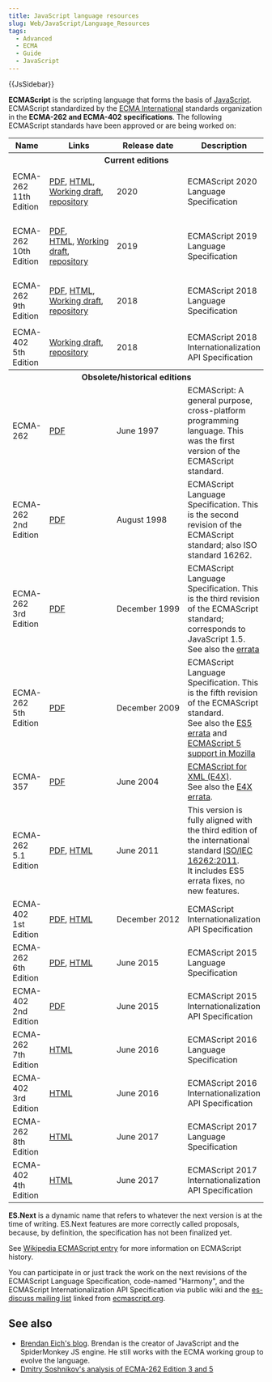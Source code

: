 ```yaml
---
title: JavaScript language resources
slug: Web/JavaScript/Language_Resources
tags:
  - Advanced
  - ECMA
  - Guide
  - JavaScript
---
```

{{JsSidebar}}

**ECMAScript** is the scripting language that forms the basis of [JavaScript](/en-US/docs/Web/JavaScript). ECMAScript standardized by the [ECMA International](https://www.ecma-international.org/) standards organization in the **ECMA-262 and ECMA-402 specifications**. The following ECMAScript standards have been approved or are being worked on:

<table class="standard-table">
  <tbody>
    <tr>
      <th>Name</th>
      <th>Links</th>
      <th>Release date</th>
      <th>Description</th>
    </tr>
    <tr>
      <th colspan="4">Current editions</th>
    </tr>
    <tr>
      <td>ECMA-262 11th Edition</td>
      <td>
        <p>
          <a
            href="https://www.ecma-international.org/publications/files/ECMA-ST/ECMA-262.pdf"
            >PDF</a
          >,
          <a href="https://ecma-international.org/ecma-262/11.0/index.html"
            >HTML</a
          >, <a href="https://tc39.github.io/ecma262/">Working draft</a>,
          <a href="https://github.com/tc39/ecma262">repository</a>
        </p>
      </td>
      <td>2020</td>
      <td>ECMAScript 2020 Language Specification</td>
    </tr>
    <tr>
      <td>ECMA-262 10th Edition</td>
      <td>
        <p>
          <a
            href="https://www.ecma-international.org/publications/files/ECMA-ST/ECMA-262.pdf"
            >PDF</a
          >,
          <a href="https://ecma-international.org/ecma-262/10.0/index.html"
            >HTML</a
          >, <a href="https://tc39.github.io/ecma262/">Working draft</a>,
          <a href="https://github.com/tc39/ecma262">repository</a>
        </p>
      </td>
      <td>2019</td>
      <td>ECMAScript 2019 Language Specification</td>
    </tr>
    <tr>
      <td>ECMA-262 9th Edition</td>
      <td>
        <p>
          <a
            href="http://ecma-international.org/publications/files/ECMA-ST/Ecma-262.pdf"
            >PDF</a
          >,
          <a href="http://ecma-international.org/ecma-262/9.0/index.html#Title"
            >HTML</a
          >, <br /><a href="https://tc39.github.io/ecma262/">Working draft</a>,
          <a href="https://github.com/tc39/ecma262">repository</a>
        </p>
      </td>
      <td>2018</td>
      <td>ECMAScript 2018 Language Specification</td>
    </tr>
    <tr>
      <td>ECMA-402 5th Edition</td>
      <td>
        <a href="https://tc39.github.io/ecma402/">Working draft</a>,
        <a href="https://github.com/tc39/ecma402">repository</a>
      </td>
      <td>2018</td>
      <td>ECMAScript 2018 Internationalization API Specification</td>
    </tr>
    <tr>
      <th colspan="4">Obsolete/historical editions</th>
    </tr>
    <tr>
      <td>ECMA-262</td>
      <td>
        <a
          href="https://www.ecma-international.org/publications/files/ECMA-ST-ARCH/ECMA-262,%201st%20edition,%20June%201997.pdf"
          >PDF</a
        >
      </td>
      <td>June 1997</td>
      <td>
        ECMAScript: A general purpose, cross-platform programming language. This
        was the first version of the ECMAScript standard.
      </td>
    </tr>
    <tr>
      <td>ECMA-262 2nd Edition</td>
      <td>
        <a
          href="https://www.ecma-international.org/publications/files/ECMA-ST-ARCH/ECMA-262,%202nd%20edition,%20August%201998.pdf"
          >PDF</a
        >
      </td>
      <td>August 1998</td>
      <td>
        ECMAScript Language Specification. This is the second revision of the
        ECMAScript standard; also ISO standard 16262.
      </td>
    </tr>
    <tr>
      <td>ECMA-262 3rd Edition</td>
      <td>
        <a
          href="https://www.ecma-international.org/publications/files/ECMA-ST-ARCH/ECMA-262,%203rd%20edition,%20December%201999.pdf"
          >PDF</a
        >
      </td>
      <td>December 1999</td>
      <td>
        ECMAScript Language Specification. This is the third revision of the
        ECMAScript standard; corresponds to JavaScript 1.5.<br />See also the
        <a href="https://www.mozilla.org/js/language/E262-3-errata.html"
          >errata</a
        >
      </td>
    </tr>
    <tr>
      <td>ECMA-262 5th Edition</td>
      <td>
        <a
          href="https://www.ecma-international.org/publications/files/ECMA-ST-ARCH/ECMA-262%205th%20edition%20December%202009.pdf"
          >PDF</a
        >
      </td>
      <td>December 2009</td>
      <td>
        ECMAScript Language Specification. This is the fifth revision of the
        ECMAScript standard.<br />See also the
        <a
          href="https://wiki.ecmascript.org/doku.php?id=es3.1:es3.1_proposal_working_draft"
          >ES5 errata</a
        >
        and
        <a
          href="/en-US/docs/JavaScript/ECMAScript_5_support_in_Mozilla"
          title="JavaScript/ECMAScript 5 support in Mozilla"
          >ECMAScript 5 support in Mozilla</a
        >
      </td>
    </tr>
    <tr>
      <td>ECMA-357</td>
      <td>
        <a
          href="https://www.ecma-international.org/publications/files/ECMA-ST-WITHDRAWN/ECMA-357,%201st%20edition,%20June%202004.pdf"
          >PDF</a
        >
      </td>
      <td>June 2004</td>
      <td>
        <a href="/en-US/docs/E4X">ECMAScript for XML (E4X)</a>.<br />See also
        the
        <a
          class="link-https"
          href="https://bugzilla.mozilla.org/attachment.cgi?id=169406"
          >E4X errata</a
        >.
      </td>
    </tr>
    <tr>
      <td>ECMA-262 5.1 Edition</td>
      <td>
        <a href="http://www.ecma-international.org/ecma-262/5.1/ECMA-262.pdf"
          >PDF</a
        >, <a href="https://www.ecma-international.org/ecma-262/5.1/">HTML</a>
      </td>
      <td>June 2011</td>
      <td>
        This version is fully aligned with the third edition of the
        international standard
        <a
          href="https://www.iso.org/iso/iso_catalogue/catalogue_tc/catalogue_detail.htm?csnumber=55755"
          >ISO/IEC 16262:2011</a
        >.<br />It includes ES5 errata fixes, no new features.
      </td>
    </tr>
    <tr>
      <td>ECMA-402 1st Edition</td>
      <td>
        <a href="https://ecma-international.org/ecma-402/1.0/ECMA-402.pdf"
          >PDF</a
        >,
        <a href="https://ecma-international.org/ecma-402/1.0/index.html"
          >HTML</a
        >
      </td>
      <td>December 2012</td>
      <td>ECMAScript Internationalization API Specification</td>
    </tr>
    <tr>
      <td>ECMA-262 6th Edition</td>
      <td>
        <a href="https://www.ecma-international.org/ecma-262/6.0/ECMA-262.pdf"
          >PDF</a
        >,
        <a href="https://www.ecma-international.org/ecma-262/6.0/index.html"
          >HTML</a
        >
      </td>
      <td>June 2015</td>
      <td>ECMAScript 2015 Language Specification</td>
    </tr>
    <tr>
      <td>ECMA-402 2nd Edition</td>
      <td>
        <a href="https://www.ecma-international.org/ecma-402/2.0/ECMA-402.pdf"
          >PDF</a
        >
      </td>
      <td>June 2015</td>
      <td>ECMAScript 2015 Internationalization API Specification</td>
    </tr>
    <tr>
      <td>ECMA-262 7th Edition</td>
      <td>
        <a href="https://www.ecma-international.org/ecma-262/7.0/">HTML</a>
      </td>
      <td>June 2016</td>
      <td>ECMAScript 2016 Language Specification</td>
    </tr>
    <tr>
      <td>ECMA-402 3rd Edition</td>
      <td>
        <a href="https://www.ecma-international.org/ecma-402/3.0/">HTML</a>
      </td>
      <td>June 2016</td>
      <td>ECMAScript 2016 Internationalization API Specification</td>
    </tr>
    <tr>
      <td>ECMA-262 8th Edition</td>
      <td>
        <a href="https://www.ecma-international.org/ecma-262/8.0/">HTML</a>
      </td>
      <td>June 2017</td>
      <td>ECMAScript 2017 Language Specification</td>
    </tr>
    <tr>
      <td>ECMA-402 4th Edition</td>
      <td>
        <a href="https://www.ecma-international.org/ecma-402/4.0/">HTML</a>
      </td>
      <td>June 2017</td>
      <td>ECMAScript 2017 Internationalization API Specification</td>
    </tr>
  </tbody>
</table>

**ES.Next** is a dynamic name that refers to whatever the next version is at the time of writing. ES.Next features are more correctly called proposals, because, by definition, the specification has not been finalized yet.

See [Wikipedia ECMAScript entry](https://en.wikipedia.org/wiki/ECMAScript) for more information on ECMAScript history.

You can participate in or just track the work on the next revisions of the ECMAScript Language Specification, code-named "Harmony", and the ECMAScript Internationalization API Specification via public wiki and the [es-discuss mailing list](https://mail.mozilla.org/listinfo/es-discuss) linked from [ecmascript.org](https://www.ecmascript.org/community.php).

## See also

- [Brendan Eich's blog](https://brendaneich.com/). Brendan is the creator of JavaScript and the SpiderMonkey JS engine. He still works with the ECMA working group to evolve the language.
- [Dmitry Soshnikov's analysis of ECMA-262 Edition 3 and 5](http://dmitrysoshnikov.com/)
